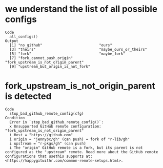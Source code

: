 # we understand the list of all possible configs

    Code
      all_configs()
    Output
      [1] "no_github"                          "ours"                              
      [3] "theirs"                             "maybe_ours_or_theirs"              
      [5] "fork"                               "maybe_fork"                        
      [7] "fork_cannot_push_origin"            "fork_upstream_is_not_origin_parent"
      [9] "upstream_but_origin_is_not_fork"   

# fork_upstream_is_not_origin_parent is detected

    Code
      stop_bad_github_remote_config(cfg)
    Condition
      Error in `stop_bad_github_remote_config()`:
      x Unsupported GitHub remote configuration: "fork_upstream_is_not_origin_parent"
      i Host = "https://github.com"
      i origin = "jennybc/gh" (can push) = fork of "r-lib/gh"
      i upstream = "r-pkgs/gh" (can push)
      i The "origin" GitHub remote is a fork, but its parent is not configured as the "upstream" remote. Read more about the GitHub remote configurations that usethis supports at: <https://happygitwithr.com/common-remote-setups.html>.

